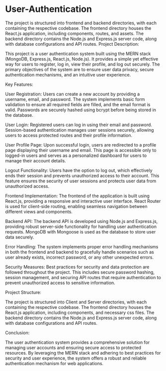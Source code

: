 # User-Authentication
The project is structured into frontend and backend directories, with each containing the respective codebase. The frontend directory houses the React.js application, including components, routes, and assets. The backend directory contains the Node.js and Express.js server code, along with database configurations and API routes.
Project Description:

This project is a user authentication system built using the MERN stack (MongoDB, Express.js, React.js, Node.js). It provides a simple yet effective way for users to register, log in, view their profile, and log out securely. The primary objectives of the system are to ensure user data privacy, secure authentication mechanisms, and an intuitive user experience.

Key Features:

User Registration: Users can create a new account by providing a username, email, and password. The system implements basic form validation to ensure all required fields are filled, and the email format is valid. Passwords are securely hashed using bcrypt before being stored in the database.

User Login: Registered users can log in using their email and password. Session-based authentication manages user sessions securely, allowing users to access protected routes and their profile information.

User Profile Page: Upon successful login, users are redirected to a profile page displaying their username and email. This page is accessible only to logged-in users and serves as a personalized dashboard for users to manage their account details.

Logout Functionality: Users have the option to log out, which effectively ends their session and prevents unauthorized access to their account. This feature ensures the security of user sessions and protects user data from unauthorized access.

Frontend Implementation: The frontend of the application is built using React.js, providing a responsive and interactive user interface. React Router is used for client-side routing, enabling seamless navigation between different views and components.

Backend API: The backend API is developed using Node.js and Express.js, providing robust server-side functionality for handling user authentication requests. MongoDB with Mongoose is used as the database to store user data securely.

Error Handling: The system implements proper error handling mechanisms in both the frontend and backend to gracefully handle scenarios such as user already exists, incorrect password, or any other unexpected errors.

Security Measures: Best practices for security and data protection are followed throughout the project. This includes secure password hashing, session management, and securing API routes that require authentication to prevent unauthorized access to sensitive information.

Project Structure:

The project is structured into Client and Server directories, with each containing the respective codebase. The frontend directory houses the React.js application, including components, and necessary css files. The backend directory contains the Node.js and Express.js server code, along with database configurations and API routes.

Conclusion:

The user authentication system provides a comprehensive solution for managing user accounts and ensuring secure access to protected resources. By leveraging the MERN stack and adhering to best practices for security and user experience, the system offers a robust and reliable authentication mechanism for web applications.
